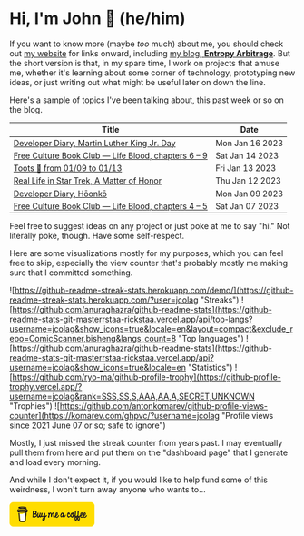 # Hi, I'm John 👋 (he/him)

If you want to know more (maybe *too* much) about me, you should check out [my website](https://john.colagioia.net/) for links onward, including [my blog, **Entropy Arbitrage**](https://john.colagioia.net/blog).  But the short version is that, in my spare time, I work on projects that amuse me, whether it's learning about some corner of technology, prototyping new ideas, or just writing out what might be useful later on down the line.

Here's a sample of topics I've been talking about, this past week or so on the blog.

|Title|Date|
|-----|-------|
|[Developer Diary, Martin Luther King Jr. Day](https://john.colagioia.net/blog/2023/01/16/mlk.html)|Mon Jan 16 2023|
|[Free Culture Book Club — Life Blood, chapters 6 – 9](https://john.colagioia.net/blog/2023/01/14/life-blood-3.html)|Sat Jan 14 2023|
|[Toots 🐘 from 01/09 to 01/13](https://john.colagioia.net/blog/2023/01/13/week.html)|Fri Jan 13 2023|
|[Real Life in Star Trek, A Matter of Honor](https://john.colagioia.net/blog/2023/01/12/matter-honor.html)|Thu Jan 12 2023|
|[Developer Diary, Hōonkō](https://john.colagioia.net/blog/2023/01/09/hoonko.html)|Mon Jan 09 2023|
|[Free Culture Book Club — Life Blood, chapters 4 – 5](https://john.colagioia.net/blog/2023/01/07/life-blood-2.html)|Sat Jan 07 2023|

Feel free to suggest ideas on any project or just poke at me to say "hi." Not literally poke, though. Have some self-respect.

Here are some visualizations mostly for my purposes, which you can feel free to skip, especially the view counter that's probably mostly me making sure that I committed something.

![https://github-readme-streak-stats.herokuapp.com/demo/](https://github-readme-streak-stats.herokuapp.com/?user=jcolag "Streaks")
![https://github.com/anuraghazra/github-readme-stats](https://github-readme-stats-git-masterrstaa-rickstaa.vercel.app/api/top-langs?username=jcolag&show_icons=true&locale=en&layout=compact&exclude_repo=ComicScanner,bisheng&langs_count=8 "Top languages")
![https://github.com/anuraghazra/github-readme-stats](https://github-readme-stats-git-masterrstaa-rickstaa.vercel.app/api?username=jcolag&show_icons=true&locale=en "Statistics")
![https://github.com/ryo-ma/github-profile-trophy](https://github-profile-trophy.vercel.app/?username=jcolag&rank=SSS,SS,S,AAA,AA,A,SECRET,UNKNOWN "Trophies")
![https://github.com/antonkomarev/github-profile-views-counter](https://komarev.com/ghpvc/?username=jcolag "Profile views since 2021 June 07 or so; safe to ignore")

Mostly, I just missed the streak counter from years past.  I may eventually pull them from here and put them on the "dashboard page" that I generate and load every morning.

And while I don't expect it, if you would like to help fund some of this weirdness, I won't turn away anyone who wants to...

[<img src="images/default-yellow.png" alt="Buy Me a Coffee" width="150px"/>](https://www.buymeacoffee.com/jcolag)
